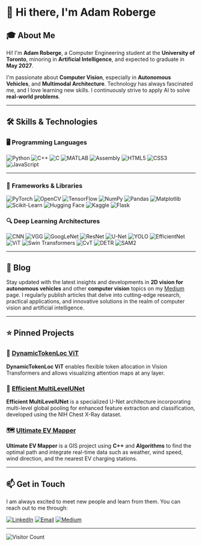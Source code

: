 <!-- ![Banner](https://your-banner-image-url.com/banner.png) -->

# 👋 Hi there, I'm Adam Roberge

<!-- ![Profile](https://your-profile-picture-url.com/profile.jpg) -->

## 🎓 About Me

Hi! I'm **Adam Roberge**, a Computer Engineering student at the **University of Toronto**, minoring in **Artificial Intelligence**, and expected to graduate in **May 2027**. 

I'm passionate about **Computer Vision**, especially in **Autonomous Vehicles**, and **Multimodal Architecture**. Technology has always fascinated me, and I love learning new skills. I continuously strive to apply AI to solve **real-world problems**.

---

## 🛠️ Skills & Technologies

### 🖥️ Programming Languages
![Python](https://img.shields.io/badge/Python-3670A0?style=for-the-badge&logo=python&logoColor=ffdd54)
![C++](https://img.shields.io/badge/C%2B%2B-00599C?style=for-the-badge&logo=c%2B%2B&logoColor=white)
![C](https://img.shields.io/badge/C-A8B9CC?style=for-the-badge&logo=c&logoColor=white)
![MATLAB](https://img.shields.io/badge/MATLAB-0076A8?style=for-the-badge&logo=mathworks&logoColor=white)
![Assembly](https://img.shields.io/badge/Assembly-6E4C13?style=for-the-badge&logo=assembly&logoColor=white)
![HTML5](https://img.shields.io/badge/HTML5-E34F26?style=for-the-badge&logo=html5&logoColor=white)
![CSS3](https://img.shields.io/badge/CSS3-1572B6?style=for-the-badge&logo=css3&logoColor=white)
![JavaScript](https://img.shields.io/badge/JavaScript-F7DF1E?style=for-the-badge&logo=javascript&logoColor=black)

---

### 🧰 Frameworks & Libraries
![PyTorch](https://img.shields.io/badge/PyTorch-EE4C2C?style=for-the-badge&logo=PyTorch&logoColor=white)
![OpenCV](https://img.shields.io/badge/OpenCV-5C3EE8?style=for-the-badge&logo=opencv&logoColor=white)
![TensorFlow](https://img.shields.io/badge/TensorFlow-FF6F00?style=for-the-badge&logo=TensorFlow&logoColor=white)
![NumPy](https://img.shields.io/badge/Numpy-013243?style=for-the-badge&logo=numpy&logoColor=white)
![Pandas](https://img.shields.io/badge/Pandas-150458?style=for-the-badge&logo=pandas&logoColor=white)
![Matplotlib](https://img.shields.io/badge/Matplotlib-315BA1?style=for-the-badge&logo=matplotlib&logoColor=white)
![Scikit-Learn](https://img.shields.io/badge/scikit--learn-F7931E?style=for-the-badge&logo=scikit-learn&logoColor=white)
![Hugging Face](https://img.shields.io/badge/Hugging%20Face-F8BD00?style=for-the-badge&logo=huggingface&logoColor=white)
![Kaggle](https://img.shields.io/badge/Kaggle-20BEFF?style=for-the-badge&logo=kaggle&logoColor=white)
![Flask](https://img.shields.io/badge/Flask-000000?style=for-the-badge&logo=flask&logoColor=white)
<!-- ![YOLO](https://img.shields.io/badge/YOLO-00FFFF?style=for-the-badge&logo=yolo&logoColor=black) -->


### 🔍 Deep Learning Architectures
![CNN](https://img.shields.io/badge/CNN-FF5733?style=for-the-badge&color=FF5733)
![VGG](https://img.shields.io/badge/VGG-FF33FF?style=for-the-badge&label=VGG&color=FF33FF)
![GoogLeNet](https://img.shields.io/badge/GoogLeNet-33FFFF?style=for-the-badge&label=GoogLeNet&color=33FFFF)
![ResNet](https://img.shields.io/badge/ResNet-FF33A1?style=for-the-badge&label=ResNet&color=FF33A1)
![U-Net](https://img.shields.io/badge/U--Net-3357FF?style=for-the-badge&label=U--Net&color=3357FF)
![YOLO](https://img.shields.io/badge/YOLO-33FF57?style=for-the-badge&label=YOLO&color=33FF57)
![EfficientNet](https://img.shields.io/badge/EfficientNet-33FFF6?style=for-the-badge&label=EfficientNet&color=33FFF6)
![ViT](https://img.shields.io/badge/ViT-FF8C33?style=for-the-badge&label=ViT&color=FF8C33)
![Swin Transformers](https://img.shields.io/badge/Swin%20Transformers-8C33FF?style=for-the-badge&label=Swin%20Transformers&color=8C33FF)
![CvT](https://img.shields.io/badge/CvT-33FF8C?style=for-the-badge&label=CvT&color=33FF8C)
![DETR](https://img.shields.io/badge/DETR-FFC733?style=for-the-badge&label=DETR&color=FFC733)
![SAM2](https://img.shields.io/badge/SAM2-FF9933?style=for-the-badge&label=SAM2&color=FF9933)
<!-- ![MAX-ViT](https://img.shields.io/badge/MAX--ViT-9933FF?style=for-the-badge&label=MAX--ViT&color=9933FF)
![LeViT](https://img.shields.io/badge/LeViT-33FF99?style=for-the-badge&label=LeViT&color=33FF99)
![PVT](https://img.shields.io/badge/PVT-FF3333?style=for-the-badge&label=PVT&color=FF3333) -->



<!-- ## 📊 GitHub Stats

![Adam's GitHub Stats](https://github-readme-stats.vercel.app/api?username=adamroberge&show_icons=true&theme=radical) -->

---

## 📝 Blog

Stay updated with the latest insights and developments in **2D vision for autonomous vehicles** and other **computer vision** topics on my [Medium](https://medium.com/@your-medium-username) page. I regularly publish articles that delve into cutting-edge research, practical applications, and innovative solutions in the realm of computer vision and artificial intelligence.

---


## ⭐ Pinned Projects

### 🚀 [DynamicTokenLoc ViT](https://github.com/adamroberge/DynamicTokenLocViT)
**DynamicTokenLoc ViT** enables flexible token allocation in Vision Transformers and allows visualizing attention maps at any layer.

### 🩻 [Efficient MultiLevelUNet](https://github.com/chriskrunchy/APS360-Project)
**Efficient MultiLevelUNet** is a specialized U-Net architecture incorporating multi-level global pooling for enhanced feature extraction and classification, developed using the NIH Chest X-Ray dataset. 

### 🗺️ [Ultimate EV Mapper](https://github.com/adamroberge/UltimateEVMapper)
**Ultimate EV Mapper** is a GIS project using **C++** and **Algorithms** to find the optimal path and integrate real-time data such as weather, wind speed, wind direction, and the nearest EV charging stations.

---

## 📫 Get in Touch

I am always excited to meet new people and learn from them. You can reach out to me through:

[![LinkedIn](https://img.shields.io/badge/LinkedIn-0077B5?style=for-the-badge&logo=linkedin&logoColor=white)](https://www.linkedin.com/in/adam-roberge/)
[![Email](https://img.shields.io/badge/Email-D14836?style=for-the-badge&logo=email&logoColor=white)](mailto:adam.roberge@mail.utoronto.ca)
[![Medium](https://img.shields.io/badge/Medium-000000?style=for-the-badge&logo=medium&logoColor=white)](https://medium.com/@adam.roberge)

---

![Visitor Count](https://visitor-badge.laobi.icu/badge?page_id=adamroberge.adamroberge)
